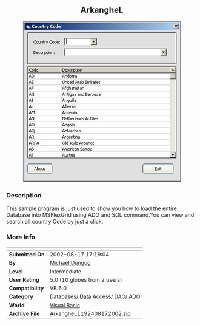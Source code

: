 ﻿<div align="center">

## ArkangheL

<img src="PIC200281751859754.jpg">
</div>

### Description

This sample program is just used to show you how to load the entire Database into MSFlexGrid using ADO and SQL command.You can view and search all country Code by just a click.
 
### More Info
 


<span>             |<span>
---                |---
**Submitted On**   |2002-08-17 17:19:04
**By**             |[Michael Dungog](https://github.com/Planet-Source-Code/PSCIndex/blob/master/ByAuthor/michael-dungog.md)
**Level**          |Intermediate
**User Rating**    |5.0 (10 globes from 2 users)
**Compatibility**  |VB 6\.0
**Category**       |[Databases/ Data Access/ DAO/ ADO](https://github.com/Planet-Source-Code/PSCIndex/blob/master/ByCategory/databases-data-access-dao-ado__1-6.md)
**World**          |[Visual Basic](https://github.com/Planet-Source-Code/PSCIndex/blob/master/ByWorld/visual-basic.md)
**Archive File**   |[ArkangheL1192408172002\.zip](https://github.com/Planet-Source-Code/michael-dungog-arkanghel__1-38041/archive/master.zip)








